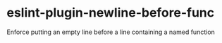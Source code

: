 # eslint-plugin-newline-before-func
Enforce putting an empty line before a line containing a named function
